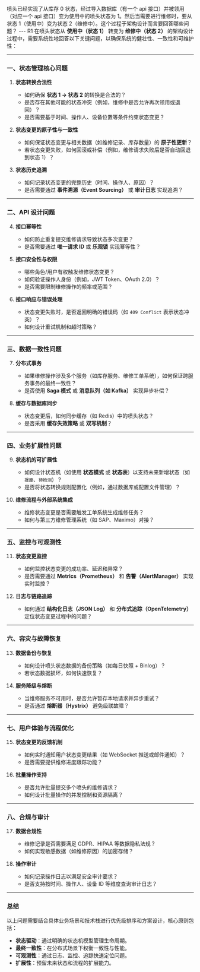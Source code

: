 喷头已经实现了从库存 0 状态，经过导入数据库（有一个 api 接口）并被领用（对应一个 api 接口）变为使用中的喷头状态为 1。然后当需要进行维修时，要从状态 1（使用中）变为状态 2（维修中）。这个过程于架构设计而言要回答哪些问题？
--- R1
在喷头状态从 **使用中（状态 1）** 转变为 **维修中（状态 2）** 的架构设计过程中，需要系统性地回答以下关键问题，以确保系统的健壮性、一致性和可维护性：

---

### **一、状态管理核心问题**

1. **状态转换合法性**

   - 如何确保 **状态 1 → 状态 2** 的转换是合法的？
   - 是否存在其他可能的状态冲突（例如，维修中是否允许再次领用或退回）？
   - 是否需要基于时间、操作人、设备位置等条件约束状态变更？

2. **状态变更的原子性与一致性**

   - 如何保证状态变更与相关数据（如维修记录、库存数量）的 **原子性更新**？
   - 若状态变更失败，如何回滚或补偿（例如，维修请求失败后是否自动回退到状态 1）？

3. **状态历史追溯**
   - 如何记录状态变更的完整历史（时间、操作人、原因）？
   - 是否需要通过 **事件溯源（Event Sourcing）** 或 **审计日志** 实现追溯？

---

### **二、API 设计问题**

4. **接口幂等性**

   - 如何防止重复提交维修请求导致状态多次变更？
   - 是否需要通过 **唯一请求 ID** 或 **乐观锁** 实现幂等性？

5. **接口安全性与权限**

   - 哪些角色/用户有权触发维修状态变更？
   - 如何验证操作人身份（例如，JWT Token、OAuth 2.0）？
   - 是否需要限制维修操作的频率或范围？

6. **接口响应与错误处理**
   - 状态变更失败时，是否返回明确的错误码（如 `409 Conflict` 表示状态冲突）？
   - 如何设计重试机制和超时策略？

---

### **三、数据一致性问题**

7. **分布式事务**

   - 如果维修操作涉及多个服务（如库存服务、维修工单系统），如何保证跨服务事务的最终一致性？
   - 是否使用 **Saga 模式** 或 **消息队列（如 Kafka）** 实现异步补偿？

8. **缓存与数据库同步**
   - 状态变更后，如何同步缓存（如 Redis）中的喷头状态？
   - 是否采用 **缓存失效策略** 或 **双写机制**？

---

### **四、业务扩展性问题**

9. **状态机的可扩展性**

   - 如何设计状态机（如使用 **状态模式** 或 **状态表**）以支持未来新增状态（如 `报废`、`待检测`）？
   - 是否将状态转换规则配置化（例如，通过数据库或配置文件管理）？

10. **维修流程与外部系统集成**
    - 维修状态变更是否需要触发工单系统生成维修任务？
    - 如何与第三方维修管理系统（如 SAP、Maximo）对接？

---

### **五、监控与可观测性**

11. **状态变更监控**

    - 如何监控状态变更的成功率、延迟和异常？
    - 是否需要通过 **Metrics（Prometheus）** 和 **告警（AlertManager）** 实现实时监控？

12. **日志与链路追踪**
    - 如何通过 **结构化日志（JSON Log）** 和 **分布式追踪（OpenTelemetry）** 定位状态变更过程中的问题？

---

### **六、容灾与故障恢复**

13. **数据备份与恢复**

    - 如何设计喷头状态数据的备份策略（如每日快照 + Binlog）？
    - 若状态数据损坏，如何快速恢复？

14. **服务降级与熔断**
    - 当维修服务不可用时，是否允许暂存本地请求并异步重试？
    - 是否通过 **熔断器（Hystrix）** 避免级联故障？

---

### **七、用户体验与流程优化**

15. **状态变更的反馈机制**

    - 如何实时通知用户状态变更结果（如 WebSocket 推送或邮件通知）？
    - 是否需要提供维修进度跟踪功能？

16. **批量操作支持**
    - 是否允许批量提交多个喷头的维修请求？
    - 如何设计批量操作的并发控制和资源隔离？

---

### **八、合规与审计**

17. **数据合规性**

    - 维修记录是否需要满足 GDPR、HIPAA 等数据隐私法规？
    - 如何实现敏感数据（如维修原因）的加密存储？

18. **操作审计**
    - 如何记录操作日志以满足安全审计要求？
    - 是否支持按时间、操作人、设备 ID 等维度查询审计日志？

---

### **总结**

以上问题需要结合具体业务场景和技术栈进行优先级排序和方案设计，核心原则包括：

- **状态驱动**：通过明确的状态机模型管理生命周期。
- **最终一致性**：在分布式场景下权衡一致性与性能。
- **可观测性**：通过日志、监控、追踪快速定位问题。
- **扩展性**：预留未来状态和流程的扩展能力。
